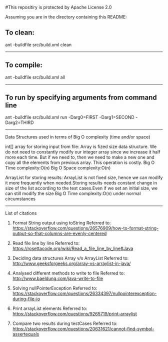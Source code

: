 #This repositiry is protected by Apache License 2.0

Assuming you are in the directory containing this README:

## To clean:
ant -buildfile src/build.xml clean

-----------------------------------------------------------------------
## To compile: 
ant -buildfile src/build.xml all

-----------------------------------------------------------------------
## To run by specifying arguments from command line 
ant -buildfile src/build.xml run -Darg0=FIRST -Darg1=SECOND -Darg2=THIRD

-----------------------------------------------------------------------

Data Structures used in terms of Big O complexity (time and/or space)

int[] array for storing input from file:
Array is fized size data structure. We do not need to constantly modify our integer array since we increase it half more each time. But if we need to, then we need to make a new one and copy all the elements from previous array. This operation is costly.
Big O Time complexity:O(n)
Big O Space complexity:O(n)

ArrayList<String> for storing results:
ArrayList is not fixed size, hence we can modify it more frequently when needed.Storing results needs constant change in size of the list according to the test cases.Even if we set an initial size, we can still modify the size
Big O Time complexity:O(n) under normal circumstances

-----------------------------------------------------------------------

List of citations

1. Format String output using toString
Referred to: https://stackoverflow.com/questions/26576909/how-to-format-string-output-so-that-columns-are-evenly-centered

2. Read file line by line
Referred to: https://rosettacode.org/wiki/Read_a_file_line_by_line#Java

3. Deciding data structures Array v/s ArrayList
Referred to: http://www.geeksforgeeks.org/array-vs-arraylist-in-java/

4. Analysed different methods to write to file
Referred to: http://www.baeldung.com/java-write-to-file

5. Solving nullPointerException
Referred to: https://stackoverflow.com/questions/26334397/nullpointerexception-during-file-io

6. Print arrayList elements
Referred to: https://stackoverflow.com/questions/9265719/print-arraylist

7. Compare two results during testCases
Referred to: https://stackoverflow.com/questions/20631621/cannot-find-symbol-assertequals
